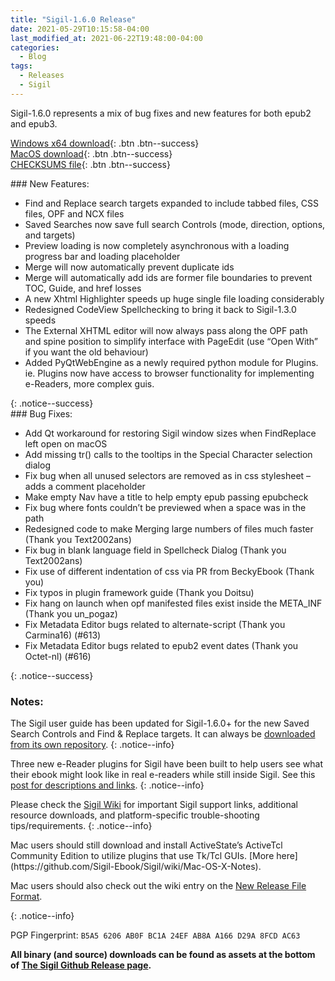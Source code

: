 ```yaml
---
title: "Sigil-1.6.0 Release"
date: 2021-05-29T10:15:58-04:00
last_modified_at: 2021-06-22T19:48:00-04:00
categories:
  - Blog
tags:
  - Releases
  - Sigil
---
```


Sigil-1.6.0 represents a mix of bug fixes and new features for both epub2 and epub3.

[Windows x64 download](https://github.com/Sigil-Ebook/Sigil/releases/download/1.6.0/Sigil-1.6.0-Windows-x64-Setup.exe){: .btn .btn--success}<br/>
[MacOS download](https://github.com/Sigil-Ebook/Sigil/releases/download/1.6.0/Sigil.app-1.6.0-Mac.txz){: .btn .btn--success}<br/>
[CHECKSUMS file](https://github.com/Sigil-Ebook/Sigil/releases/download/1.6.0/Sigil-1.6.0-CHECKSUMS.sha256.txt){: .btn .btn--success}

<div markdown="1">
### New Features:

*   Find and Replace search targets expanded to include tabbed files, CSS files, OPF and NCX files
*   Saved Searches now save full search Controls (mode, direction, options, and targets)
*   Preview loading is now completely asynchronous with a loading progress bar and loading placeholder
*   Merge will now automatically prevent duplicate ids
*   Merge will automatically add ids are former file boundaries to prevent TOC, Guide, and href losses
*   A new Xhtml Highlighter speeds up huge single file loading considerably
*   Redesigned CodeView Spellchecking to bring it back to Sigil-1.3.0 speeds
*   The External XHTML editor will now always pass along the OPF path and spine position to simplify interface with PageEdit (use “Open With” if you want the old behaviour)
*   Added PyQtWebEngine as a newly required python module for Plugins. ie. Plugins now have access to browser functionality for implementing e-Readers, more complex guis.
</div>
{: .notice--success}

<div markdown="1">
### Bug Fixes:

*   Add Qt workaround for restoring Sigil window sizes when FindReplace left open on macOS
*   Add missing tr() calls to the tooltips in the Special Character selection dialog
*   Fix bug when all unused selectors are removed as in css stylesheet – adds a comment placeholder
*   Make empty Nav have a title to help empty epub passing epubcheck
*   Fix bug where fonts couldn’t be previewed when a space was in the path
*   Redesigned code to make Merging large numbers of files much faster (Thank you Text2002ans)
*   Fix bug in blank language field in Spellcheck Dialog (Thank you Text2002ans)
*   Fix use of different indentation of css via PR from BeckyEbook (Thank you)
*   Fix typos in plugin framework guide (Thank you Doitsu)
*   Fix hang on launch when opf manifested files exist inside the META\_INF (Thank you un\_pogaz)
*   Fix Metadata Editor bugs related to alternate-script (Thank you Carmina16) (\#613)
*   Fix Metadata Editor bugs related to epub2 event dates (Thank you Octet-nl) (\#616)
</div>
{: .notice--success}

### Notes:

The Sigil user guide has been updated for Sigil-1.6.0+ for the new Saved Search Controls and Find &amp; Replace targets. It can always be [downloaded from its own repository](https://github.com/Sigil-Ebook/sigil-user-guide/releases/latest).
{: .notice--info}

Three new e-Reader plugins for Sigil have been built to help users see what their ebook might look like in real e-readers while still inside Sigil. See this [post for descriptions and links](https://www.mobileread.com/forums/showthread.php?t=339678).
{: .notice--info}

Please check the [Sigil Wiki](https://github.com/Sigil-Ebook/Sigil/wiki) for important Sigil support links, additional resource downloads, and platform-specific trouble-shooting tips/requirements.
{: .notice--info}

<div markdown="1">
Mac users should still download and install ActiveState’s ActiveTcl Community Edition to utilize plugins that use Tk/Tcl GUIs. [More here](https://github.com/Sigil-Ebook/Sigil/wiki/Mac-OS-X-Notes).

Mac users should also check out the wiki entry on the [New Release File Format](https://github.com/Sigil-Ebook/Sigil/wiki/Mac-OS-X-Notes#new-release-file-format-starting-with-sigil-0918).
</div>
{: .notice--info}

PGP Fingerprint: `B5A5 6206 AB0F BC1A 24EF AB8A A166 D29A 8FCD AC63`

__All binary (and source) downloads can be found as assets at the bottom of [The Sigil Github Release page](https://github.com/Sigil-Ebook/Sigil/releases/tag/1.6.0).__